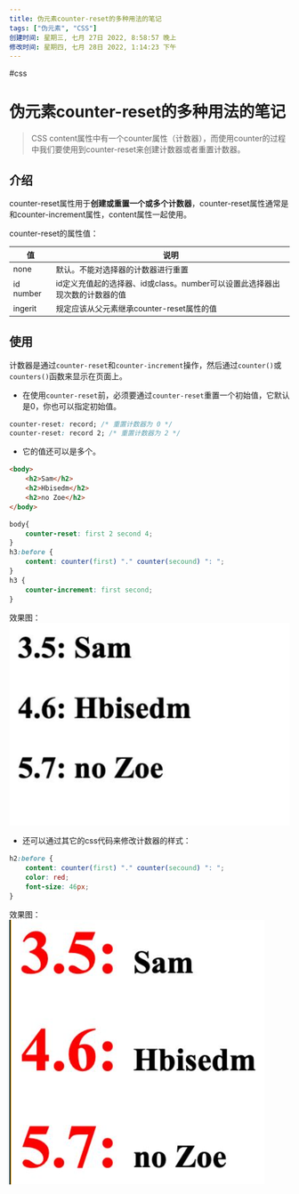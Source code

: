 ```yaml
---
title: 伪元素counter-reset的多种用法的笔记
tags: ["伪元素", "CSS"]
创建时间: 星期三, 七月 27日 2022, 8:58:57 晚上
修改时间: 星期四, 七月 28日 2022, 1:14:23 下午
---
```

#css

# 伪元素counter-reset的多种用法的笔记
> CSS content属性中有一个counter属性（计数器），而使用counter的过程中我们要使用到counter-reset来创建计数器或者重置计数器。

## 介绍
counter-reset属性用于**创建或重置一个或多个计数器**，counter-reset属性通常是和counter-increment属性，content属性一起使用。

counter-reset的属性值：

| 值        | 说明                                                                        |
| --------- | --------------------------------------------------------------------------- |
| none      | 默认。不能对选择器的计数器进行重置                                          |
| id number | id定义充值起的选择器、id或class。number可以设置此选择器出现次数的计数器的值 |
| ingerit   | 规定应该从父元素继承counter-reset属性的值                                                                            |


## 使用
计数器是通过`counter-reset`和`counter-increment`操作，然后通过`counter()`或`counters()`函数来显示在页面上。

- 在使用`counter-reset`前，必须要通过`counter-reset`重置一个初始值，它默认是0，你也可以指定初始值。
```css
counter-reset: record; /* 重置计数器为 0 */
counter-reset: record 2; /* 重置计数器为 2 */
```

- 它的值还可以是多个。
```html
<body>
	<h2>Sam</h2>
	<h2>Hbisedm</h2>
	<h2>no Zoe</h2>
</body>
```
```css
body{
 	counter-reset: first 2 second 4;
}
h3:before {
  	content: counter(first) "." counter(secound) ": ";
}
h3 {
  	counter-increment: first second;
}
```
效果图：
![](https://raw.githubusercontent.com/Hbisedm/my-blob-picGo/main/img/202206061042569.png)

- 还可以通过其它的css代码来修改计数器的样式：
```css
h2:before {
	content: counter(first) "." counter(secound) ": ";
	color: red;
	font-size: 46px;
}
```
效果图：
![](https://raw.githubusercontent.com/Hbisedm/my-blob-picGo/main/img/202206061045231.png)
